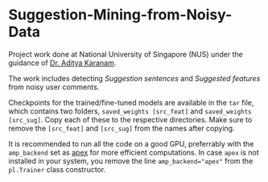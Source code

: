 # Suggestion-Mining-from-Noisy-Data

Project work done at National University of Singapore (NUS) under the guidance of [Dr. Aditya Karanam](https://www.comp.nus.edu.sg/disa/bio/karanam/). 

The work includes detecting _Suggestion sentences_ and _Suggested features_ from noisy user comments. 

Checkpoints for the trained/fine-tuned models are available in the ```tar``` file, which contains two folders, ```saved_weights [src_feat]``` and ```saved_weights [src_sug]```. Copy each of these to the respective directories. Make sure to remove the ```[src_feat]``` and ```[src_sug]``` from the names after copying.

It is recommended to run all the code on a good GPU, preferrably with the ```amp_backend``` set as [apex](https://github.com/NVIDIA/apex) for more efficient computations. In case ```apex``` is not installed in your system, you remove the line ```amp_backend="apex"``` from the ```pl.Trainer``` class constructor.
